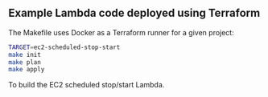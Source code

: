 ## Example Lambda code deployed using Terraform

The Makefile uses Docker as a Terraform runner for a given project:

```bash
TARGET=ec2-scheduled-stop-start
make init
make plan
make apply
```

To build the EC2 scheduled stop/start Lambda.
